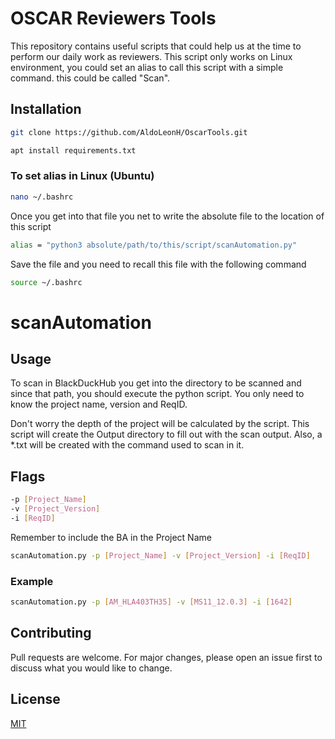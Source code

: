 # OSCAR Reviewers Tools

This repository contains useful scripts that could help us at the time to perform our daily work as reviewers.
This script only works on Linux environment, you could set an alias to call this script with a simple command. this could be called "Scan".

## Installation

```bash
git clone https://github.com/AldoLeonH/OscarTools.git
```
```bash
apt install requirements.txt
```
### To set alias in Linux (Ubuntu)
```bash
nano ~/.bashrc
```
Once you get into that file you net to write the absolute file to the location of this script

```bash
alias = "python3 absolute/path/to/this/script/scanAutomation.py"
```
Save the file and you need to recall this file with the following command

```bash
source ~/.bashrc
```

# scanAutomation
## Usage

To scan in BlackDuckHub you get into the directory to be scanned and since that path, you should execute the python script. 
You only need to know the project name, version and ReqID.

Don't worry the depth of the project will be calculated by the script. This script will create the Output directory to fill out with the scan output. Also, a *.txt will be created with the command used to scan in it.

## Flags

```bash
-p [Project_Name]
-v [Project_Version]
-i [ReqID]
```
Remember to include the BA in the Project Name

```bash
scanAutomation.py -p [Project_Name] -v [Project_Version] -i [ReqID]
```
### Example

```bash
scanAutomation.py -p [AM_HLA403TH35] -v [MS11_12.0.3] -i [1642]
```

## Contributing

Pull requests are welcome. For major changes, please open an issue first
to discuss what you would like to change.

## License

[MIT](https://choosealicense.com/licenses/mit/)

